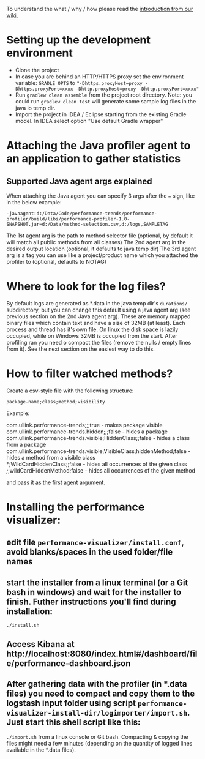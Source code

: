 To understand the what / why / how please read the [introduction from our wiki.](https://github.com/Ullink/performance-trends/wiki)

# Setting up the development environment

* Clone the project
* In case you are behind an HTTP/HTTPS proxy set the environment variable: `GRADLE_OPTS` to `"-Dhttps.proxyHost=proxy -Dhttps.proxyPort=xxxx -Dhttp.proxyHost=proxy -Dhttp.proxyPort=xxxx"`
* Run `gradlew clean assemble` from the project root directory. Note: you could run `gradlew clean test` will generate some sample log files in the java io temp dir.
* Import the project in IDEA / Eclipse starting from the existing Gradle model. In IDEA select option "Use default Gradle wrapper"

# Attaching the Java profiler agent to an application to gather statistics

## Supported Java agent args explained

When attaching the Java agent you can specify 3 args after the `=` sign, like in the below example:

`-javaagent:d:/Data/Code/performance-trends/performance-profiler/build/libs/performance-profiler-1.0-SNAPSHOT.jar=d:/Data/method-selection.csv,d:/logs,SAMPLETAG`

The 1st agent arg is the path to method selector file (optional, by default it will match all public methods from all classes)
The 2nd agent arg in the desired output location (optional, it defaults to java temp dir)
The 3rd agent arg is a tag you can use like a project/product name which you attached the profiler to (optional, defaults to NOTAG)

# Where to look for the log files?

 By default logs are generated as *.data in the java temp dir's `durations/` subdirectory, but you can change this default using a java agent arg (see previous section on the 2nd Java agent arg).
 These are memory mapped binary files which contain text and have a size of 32MB (at least).
 Each process and thread has it's own file. On linux the disk space is lazily occupied, while on Windows 32MB is occupied from the start.
 After profiling ran you need o compact the files (remove the nulls / empty lines from it). See the next section on the easiest way to do this.

# How to filter watched methods?

Create a csv-style file with the following structure:

`package-name;class;method;visibility`

Example:

com.ullink.performance-trends;;;true                                    - makes  package visible <br/>
com.ullink.performance-trends.hidden;;;false                            - hides a package <br/>
com.ullink.performance-trends.visible;HiddenClass;;false                - hides a class from a package <br/>
com.ullink.performance-trends.visible;VisibleClass;hiddenMethod;false   - hides a method from a visible class <br/>
*;WildCardHiddenClass;;false                                            - hides all occurrences of the given class <br/>
*;*;wildCardHiddenMethod;false                                          - hides all occurrences of the given method <br/>

and pass it as the first agent argument.

# Installing the performance visualizer:
## edit file `performance-visualizer/install.conf`, avoid blanks/spaces in the used folder/file names
## start the installer from a linux terminal (or a Git bash in windows) and wait for the installer to finish. Futher instructions you'll find during installation:
`./install.sh`
## Access Kibana at http://localhost:8080/index.html#/dashboard/file/performance-dashboard.json
## After gathering data with the profiler (in *.data files) you need to compact and copy them to the logstash input folder using script `performance-visualizer-install-dir/logimporter/import.sh`. Just start this shell script like this:
 `./import.sh`
 from a linux console or Git bash.
Compacting & copying the files might need a few minutes (depending on the quantity of logged lines available in the *.data files).
